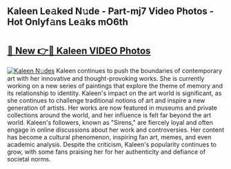 ## Kaleen Le𝚊ked N𝚞de - Part-mj7 Video Photos - Hot Onlyf𝚊ns Le𝚊ks mO6th

# <h2><a href="http://ac21161.deff.icu/?id=Kaleen">🔗 New 👉🔴 Kaleen VIDEO Photos</a></h2>

[![Kaleen N𝚞des](https://i.imgur.com/rIISA9y.gif)](http://ac21161.deff.icu/?id=Kaleen)
Kaleen continues to push the boundaries of contemporary art with her innovative and thought-provoking works. She is currently working on a new series of paintings that explore the theme of memory and its relationship to identity. Kaleen's impact on the art world is significant, as she continues to challenge traditional notions of art and inspire a new generation of artists. Her works are now featured in museums and private collections around the world, and her influence is felt far beyond the art world. Kaleen's followers, known as "Sirens," are fiercely loyal and often engage in online discussions about her work and controversies. Her content has become a cultural phenomenon, inspiring fan art, memes, and even academic analysis. Despite the criticism, Kaleen's popularity continues to grow, with some fans praising her for her authenticity and defiance of societal norms.
